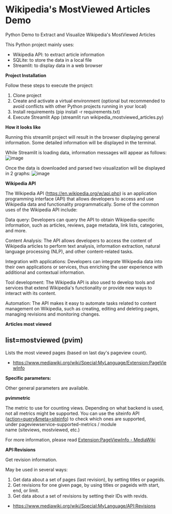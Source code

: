 # Wikipedia's MostViewed Articles Demo
Python Demo to Extract and Visualize Wikipedia's MostViewed Articles

This Python project mainly uses:
- Wikipedia API: to extract article information
- SQLite: to store the data in a local file
- Streamlit: to display data in a web browser

**Project Installation**

Follow these steps to execute the project:
1. Clone project
2. Create and activate a virtual environment (optional but recommended to avoid conflicts with other Python projects running in your local)
3. Install requirements (pip install -r requirements.txt)
4. Execute Streamlit App (streamlit run wikipedia_mostviewed_articles.py)

**How it looks like**

Running this streamlit project will result in the browser displaying general information. Some detailed information will be displayed in the terminal.

While Streamlit is loading data, information messages will appear as follows:
![image](https://github.com/jedachte/wikipedia_mostviewed/assets/62156163/c6a63f75-f5b2-46c4-98bd-63d05db2fcf2)

Once the data is downloaded and parsed two visualization will be displayed in 2 graphs:
![image](https://github.com/jedachte/wikipedia_mostviewed/assets/62156163/e7a793ad-e38d-4745-ba9e-886633fba83e)

**Wikipedia API**

The Wikipedia API (https://en.wikipedia.org/w/api.php) is an application programming interface (API) that allows developers to access and use Wikipedia data and functionality programmatically. Some of the common uses of the Wikipedia API include: 

Data query: Developers can query the API to obtain Wikipedia-specific information, such as articles, reviews, page metadata, link lists, categories, and more. 

Content Analysis: The API allows developers to access the content of Wikipedia articles to perform text analysis, information extraction, natural language processing (NLP), and other content-related tasks. 

Integration with applications: Developers can integrate Wikipedia data into their own applications or services, thus enriching the user experience with additional and contextual information. 

Tool development: The Wikipedia API is also used to develop tools and services that extend Wikipedia's functionality or provide new ways to interact with its content. 

Automation: The API makes it easy to automate tasks related to content management on Wikipedia, such as creating, editing and deleting pages, managing revisions and monitoring changes.

**Articles most viewed**

## **list=mostviewed (pvim)**

Lists the most viewed pages (based on last day's pageview count).

- <https://www.mediawiki.org/wiki/Special:MyLanguage/Extension:PageViewInfo>

**Specific parameters:**

Other general parameters are available.

**pvimmetric**

The metric to use for counting views. Depending on what backend is used, not all metrics might be supported. You can use the siteinfo API ([action=query&meta=siteinfo](https://www.mediawiki.org/w/api.php?action=help&modules=query%2Bsiteinfo)) to check which ones are supported, under pageviewservice-supported-metrics / module name (siteviews, mostviewed, etc.)

For more information, please read [Extension:PageViewInfo - MediaWiki](https://www.mediawiki.org/wiki/Extension:PageViewInfo/en)

**API:Revisions**

Get revision information.

May be used in several ways:

1. Get data about a set of pages (last revision), by setting titles or pageids.
1. Get revisions for one given page, by using titles or pageids with start, end, or limit.
1. Get data about a set of revisions by setting their IDs with revids.
- <https://www.mediawiki.org/wiki/Special:MyLanguage/API:Revisions>
